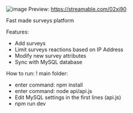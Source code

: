 ![image](https://user-images.githubusercontent.com/54171198/204154706-9a9c72f1-b407-4439-81f1-0bcccf0c4bd5.png)
Preview: https://streamable.com/02xj90

Fast made surveys platform


Features:
- Add surveys
- Limit surveys reactions based on IP Address
- Modify new survey attributes
- Sync with MySQL database 


How to run:
! main folder:
- enter command: npm install
- enter command: node api/api.js
- Edit MySQL settings in the first lines (api.js)
- npm run dev
